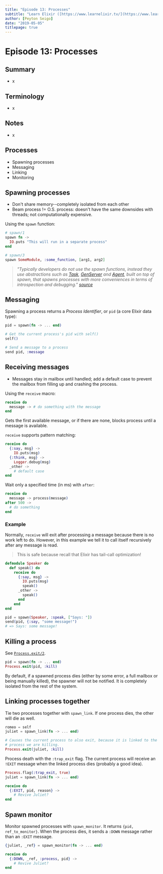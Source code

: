```yaml
---
title: "Episode 13: Processes"
subtitle: "Learn Elixir ([https://www.learnelixir.tv/](https://www.learnelixir.tv/))"
author: [Peyton Seigo]
date: "2019-05-05"
titlepage: true
---
```


# Episode 13: Processes

## Summary

- x

## Terminology

- x

## Notes

- x

## Processes

- Spawning processes
- Messaging
- Linking
- Monitoring

## Spawning processes


- Don't share memory--completely isolated from each other
- Beam process != O.S. process: doesn't have the same downsides with threads; not computationally expensive.

Using the `spawn` function:

```elixir
# spawn/1
spawn fn ->
  IO.puts "This will run in a separate process"
end

# spawn/3
spawn SomeModule, :some_function, [arg1, arg2]
```

> _"Typically developers do not use the spawn functions, instead they use abstractions such as [Task](https://hexdocs.pm/elixir/Task.html), [GenServer](https://hexdocs.pm/elixir/GenServer.html) and [Agent](https://hexdocs.pm/elixir/Agent.html), built on top of spawn, that spawns processes with more conveniences in terms of introspection and debugging."
> [source](https://github.com/elixir-lang/elixir/blob/v1.6.4/lib/elixir/lib/kernel.ex#L832)_

## Messaging

Spawning a process returns a _Process Identifier_, or `pid` (a core Elixir data type):

```elixir
pid = spawn(fn -> ... end)

# Get the current process's pid with self()
self()

# Send a message to a process
send pid, :message
```

## Receiving messages

- Messages stay in mailbox until handled; add a default case to prevent the mailbox from filling up and crashing the process.

Using the `receive` macro:

```elixir
receive do
  message -> # do something with the message
end
```
Gets the first available message, or if there are none, blocks process until a message is available.


`receive` supports pattern matching:

```elixir
receive do
  {:say, msg} ->
    IO.puts(msg)
  {:think, msg} ->
    Logger.debug(msg)
  _other ->
    # default case
end
```

Wait only a specified time (in ms) with `after`:

```elixir
receive do
  message -> process(message)
after 500 ->
  # do something
end
```

### Example

Normally, `receive` will exit after processing a message because there is no work left to do. However, in this example we tell it to call itself recursively after any message is read.

> This is safe because recall that Elixir has tail-call optimization!

```elixir
defmodule Speaker do
  def speak() do
    receive do
      {:say, msg} ->
        IO.puts(msg)
        speak()
      _other ->
        speak()
      end
    end
end

pid = spawn(Speaker, :speak, ["Says: "])
send(pid, {:say, "some message!")
# => Says: some message!
```

## Killing a process

See [`Process.exit/2`](https://github.com/elixir-lang/elixir/blob/v1.6.4/lib/elixir/lib/process.ex#L143).

```elixir
pid = spawn(fn -> ... end)
Process.exit(pid, :kill)
```

By default, if a spawned process dies (either by some error, a full mailbox or being manually killed), the spawner will not be notified. It is completely isolated from the rest of the system.

## Linking processes together

Tie two processes together with `spawn_link`. If one process dies, the other will die as well.

```elixir
romeo = self
juliet = spawn_link(fn -> ... end)

# Causes the current process to also exit, because it is linked to the
# process we are killing.
Process.exit(juliet, :kill)
```

Process death with the `:trap_exit` flag. The current process will receive an `!EXIT` message when the linked process dies (probably a good idea).

```elixir
Process.flag(:trap_exit, true)
juliet = spawn_link(fn -> ... end)

receive do
  {:EXIT, pid, reason} ->
    # Revive Juliet?
end
```

## Spawn monitor

Monitor spawned processes with `spawn_monitor`. It returns `{pid, ref_to_monitor}`. When the process dies, it sends a `:DOWN` message rather than an `:EXIT` message.

```elixir
{juliet, _ref} = spawn_monitor(fn -> ... end)

receive do
  {:DOWN, _ref, :process, pid} ->
    # Revive Juliet?
end
```
